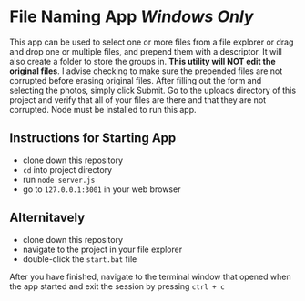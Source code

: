 # File Naming App ***Windows Only***

This app can be used to select one or more files from a file explorer or drag and drop one or multiple files, and prepend them with a descriptor. It will also create a folder to store the groups in. **This utility will NOT edit the original files**. I advise checking to make sure the prepended files are not corrupted before erasing original files. After filling out the form and selecting the photos, simply click Submit. Go to the uploads directory of this project and verify that all of your files are there and that they are not corrupted. Node must be installed to run this app.

## Instructions for Starting App

  - clone down this repository
  - `cd` into project directory
  - run `node server.js`
  - go to `127.0.0.1:3001` in your web browser

## Alternitavely

  - clone down this repository
  - navigate to the project in your file explorer
  - double-click the `start.bat` file

After you have finished, navigate to the terminal window that opened when the app started and exit the session by pressing `ctrl + c`
